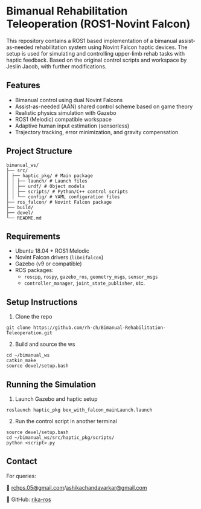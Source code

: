 # Bimanual Rehabilitation Teleoperation (ROS1-Novint Falcon)

This repository contains a ROS1 based implementation of a bimanual assist-as-needed rehabilitation system using Novint Falcon haptic devices. The setup is used for simulating and controlling upper-limb rehab tasks with haptic feedback.
Based on the original control scripts and workspace by Jeslin Jacob, with further modifications.

## Features

- Bimanual control using dual Novint Falcons
- Assist-as-needed (AAN) shared control scheme based on game theory
- Realistic physics simulation with Gazebo
- ROS1 (Melodic) compatible workspace
- Adaptive human input estimation (sensorless)
- Trajectory tracking, error minimization, and gravity compensation

## Project Structure
```
bimanual_ws/
├── src/
│ ├── haptic_pkg/ # Main package
│ │ ├── launch/ # Launch files
│ │ ├── urdf/ # Object models
│ │ ├── scripts/ # Python/C++ control scripts
│ │ └── config/ # YAML configuration files
├── ros_falcon/ # Novint Falcon package
├── build/
├── devel/
└── README.md
```

## Requirements

- Ubuntu 18.04 + ROS1 Melodic
- Novint Falcon drivers (`libnifalcon`)
- Gazebo (v9 or compatible)
- ROS packages:
  - `roscpp`, `rospy`, `gazebo_ros`, `geometry_msgs`, `sensor_msgs`
  - `controller_manager`, `joint_state_publisher`, etc.

## Setup Instructions

1. Clone the repo

```
git clone https://github.com/rh-ch/Bimanual-Rehabilitation-Teleoperation.git
```

2. Build and source the ws

```
cd ~/bimanual_ws
catkin_make
source devel/setup.bash
```

## Running the Simulation

1. Launch Gazebo and haptic setup

```
roslaunch haptic_pkg box_with_falcon_mainLaunch.launch
```

2. Run the control script in another terminal

```
source devel/setup.bash
cd ~/bimanual_ws/src/haptic_pkg/scripts/
python <script>.py
```
## Contact

For queries:

📧 rchps.05@gmail.com/ashikachandavarkar@gmail.com

📂 GitHub: [rika-ros](https://github.com/rika-ros)
 
